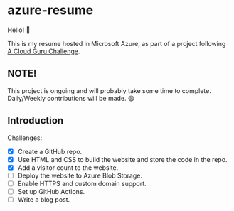 # azure-resume

Hello! :wave:

This is my resume hosted in Microsoft Azure, as part of a project following [<u>A Cloud Guru Challenge](https://cloudresumechallenge.dev/docs/the-challenge/azure/)</u>.

## NOTE!
This project is ongoing and will probably take some time to complete. Daily/Weekly contributions will be made. 😄

## Introduction


Challenges:

- [x] Create a GitHub repo.
- [x] Use HTML and CSS to build the website and store the code in the repo.
- [x] Add a visitor count to the website.
- [ ] Deploy the website to Azure Blob Storage.
- [ ] Enable HTTPS and custom domain support.
- [ ] Set up GitHub Actions.
- [ ] Write a blog post.
